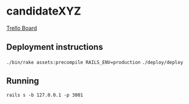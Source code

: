 # candidateXYZ
[Trello Board](https://trello.com/b/aEgnhyZh)

## Deployment instructions
`./bin/rake assets:precompile RAILS_ENV=production`
`./deploy/deploy`

## Running
`rails s -b 127.0.0.1 -p 3001`
